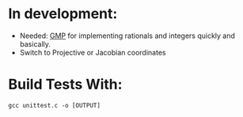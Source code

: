 
# In development:
* Needed: [GMP](https://gmplib.org/) for implementing rationals and integers quickly and basically.
* Switch to Projective or Jacobian coordinates

# Build Tests With:

```
gcc unittest.c -o [OUTPUT]
```
